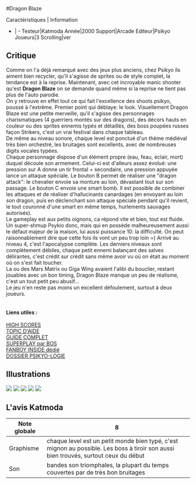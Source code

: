 #Dragon Blaze

Caractéristiques | Information
- | -
Testeur|Katmoda
Année|2000
Support|Arcade
Editeur|Psikyo
Joueurs|3
Scrolling|ver

## Critique
Comme on l'a déjà remarqué avec des jeux plus anciens, chez Psikyo ils aiment bien recycler, qu'il s'agisse de sprites ou de style complet, la tendance est à la reprise. Maintenant, avec cet incroyable manic shooter qu'est <b>Dragon Blaze</b> on se demande quand même si la reprise ne tient pas plus de l'auto parodie.<br/>On y retrouve en effet tout ce qui fait l'excellence des shoots psikyo, poussé à l'extrême. Premier point qui déblaye: le look. Visuellement Dragon Blaze est une petite merveille, qu'il s'agisse des personnages charismatiques (4 guerriers montés sur des dragons), des décors hauts en couleur ou des sprites ennemis typés et détaillés, des boss poupées russes façon Strikers, c'est un vrai festival dans chaque tableau.<br/>De même au niveau sonore, chaque level est ponctué d'un thème médiéval très bien orchestré, les bruitages sont excellents, avec de nombreuses digits vocales typées.<br/>Chaque personnage dispose d'un élément propre (eau, feau, éclair, mort) duquel découle son armement. Celui-ci est d'alleurs assez évolué: une pression sur A donne un tir frontal + secondaire, une pression appuyée lance un attaque spéciale. Le bouton B permet de réaliser une "dragon attack": le chevalier envoie sa monture au loin, dévastant tout sur son passage. Le bouton C envoie une smart bomb. Il est possible de combiner les attaques et de réaliser d'hallucinants canardages (en envoyant au loin son dragon, puis en déclenchant son attaque spéciale pendant qu'il revient, le tout couronné d'une smart en même temps, hurlements sauvages autorisés).<br/>Le gameplay est aux petits oignons, ca répond vite et bien, tout est fluide.<br/>Un super-shmup Psykio donc, mais qui en possède malheureusement aussi le défaut majeur de la maison, lui aussi puissance 10: la difficulté. On peut raisonnablement dire que cette fois ils vont un peu trop loin =) Arrivé au niveau 4, c'est l'apocalypse complète. Les derniers niveaux sont complètement débiles, chaque petit ennemi balançant des salves délirantes, c'est crédit sur crédit sans même avoir vu où on était au moment où on s'est fait toucher.<br/>La ou des Mars Matrix ou Giga Wing avaient l'alibi du bouclier, restant jouables avec un bon timing, Dragon Blaze manque un peu de réalisme, c'est un tout petit peu abusif...<br/>Le jeu n'en reste pas moins un excellent défoulement, surtout à deux joueurs.<br/><br/><br/><b>Liens utiles : </b><br/><br/><a href="http://forum.shmup.com/viewtopic.php?f=20&t=10532">HIGH SCORES</a><br/><a href="http://forum.shmup.com/viewtopic.php?f=18&t=8633"> TOPIC D'AIDE</a><br/><a href="http://forum.shmup.com/viewtopic.php?f=18&t=17501">GUIDE COMPLET</a><br/><a href="http://www.youtube.com/watch?v=T-S4WsK3G_Y">SUPERPLAY par BOS</a><br/><a href="http://forum.shmup.com/viewtopic.php?f=32&t=13591">FANBOY INSIDE dédié</a><br/><a href="http://forum.shmup.com/viewtopic.php?f=32&t=15405">DOSSIER PSIKYO-LOGIE</a>

## Illustrations
![](http://www.shmup.com/images/thumbs/img_fiche_1_398.jpg)
![](http://www.shmup.com/images/thumbs/img_fiche_2_398.jpg)
![](http://www.shmup.com/images/thumbs/img_fiche_3_398.jpg)
![](http://www.shmup.com/images/thumbs/)
![](http://www.shmup.com/images/thumbs/)

## L'avis Katmoda
Note globale|8
-|-
Graphisme|chaque level est un petit monde bien typé, c'est mignon au possible. Les boss à tiroir son aussi bien trouvés, surtout ceux du début
Son|bandes son triomphales, la plupart du temps couvertes par de très bon bruitages
